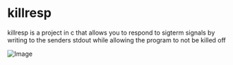 # killresp

killresp is a project in c that allows you to respond to sigterm signals by writing to the senders stdout while allowing the program to not be killed off

![Image](https://media.discordapp.net/attachments/1431818476116381840/1433209934031622406/eRPkgJ0.png?ex=6903dc44&is=69028ac4&hm=b7c8e661ac6b22ff92e6c368c6dd645bad91b3980fb3ede3b35a582a4327bfd9&=&format=png&quality=lossless)

